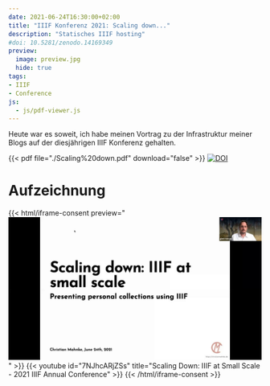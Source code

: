 ```yaml
---
date: 2021-06-24T16:30:00+02:00
title: "IIIF Konferenz 2021: Scaling down..."
description: "Statisches IIIF hosting"
#doi: 10.5281/zenodo.14169349
preview:
  image: preview.jpg
  hide: true
tags:
- IIIF
- Conference
js:
  - js/pdf-viewer.js
---
```

Heute war es soweit, ich habe meinen Vortrag zu der Infrastruktur meiner Blogs auf der diesjährigen IIIF Konferenz gehalten.

<!--more-->
{{< pdf file="./Scaling%20down.pdf" download="false" >}}
[![DOI](https://zenodo.org/badge/DOI/10.5281/zenodo.14169349.svg)](https://doi.org/10.5281/zenodo.14169349)

# Aufzeichnung

{{< html/iframe-consent preview="<img class='video-preview' src='preview.jpg' alt='Vorschau'>" >}}
    {{< youtube id="7NJhcARjZSs" title="Scaling Down: IIIF at Small Scale - 2021 IIIF Annual Conference" >}}
{{< /html/iframe-consent >}}
